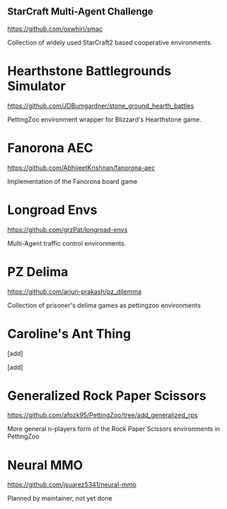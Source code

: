 ## StarCraft Multi-Agent Challenge
https://github.com/oxwhirl/smac

Collection of widely used StarCraft2 based cooperative environments.


# Hearthstone Battlegrounds Simulator 
https://github.com/JDBumgardner/stone_ground_hearth_battles

PettingZoo environment wrapper for Blizzard's Hearthstone game.


# Fanorona AEC
https://github.com/AbhijeetKrishnan/fanorona-aec

Implementation of the Fanorona board game


# Longroad Envs
https://github.com/grzPat/longroad-envs

Multi-Agent traffic control environments.


# PZ Delima
https://github.com/arjun-prakash/pz_dilemma

Collection of prisoner's delima games as pettingzoo environments


# Caroline's Ant Thing
[add]

[add]


# Generalized Rock Paper Scissors
https://github.com/afozk95/PettingZoo/tree/add_generalized_rps

More general n-players form of the Rock Paper Scissors environments in PettingZoo


# Neural MMO
https://github.com/jsuarez5341/neural-mmo

Planned by maintainer, not yet done
